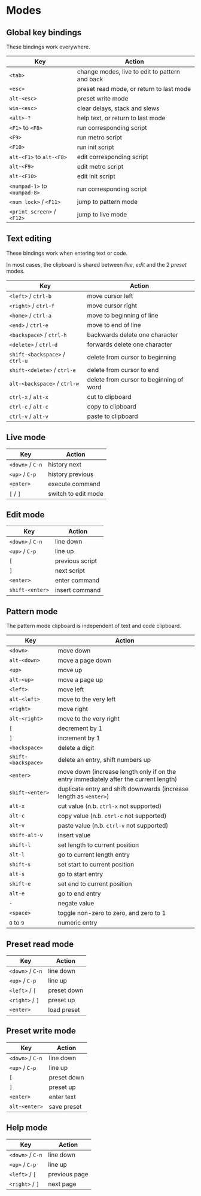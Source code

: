 # Modes

## Global key bindings

These bindings work everywhere.

| Key                          | Action                                         |
|------------------------------|------------------------------------------------|
| `<tab>`                      | change modes, live to edit to pattern and back |
| `<esc>`                      | preset read mode, or return to last mode       |
| `alt-<esc>`                  | preset write mode                              |
| `win-<esc>`                  | clear delays, stack and slews                  |
| `<alt>-?`                    | help text, or return to last mode              |
| `<F1>` to `<F8>`             | run corresponding script                       |
| `<F9>`                       | run metro script                               |
| `<F10>`                      | run init script                                |
| `alt-<F1>` to `alt-<F8>`     | edit corresponding script                      |
| `alt-<F9>`                   | edit metro script                              |
| `alt-<F10>`                  | edit init script                               |
| `<numpad-1>` to `<numpad-8>` | run corresponding script                       |
| `<num lock>` / `<F11>`       | jump to pattern mode                           |
| `<print screen>` / `<F12>`   | jump to live mode                              |

## Text editing

These bindings work when entering text or code.

In most cases, the clipboard is shared between _live_, _edit_ and the 2 _preset_ modes.

| Key                            | Action                                  |
|--------------------------------|-----------------------------------------|
| `<left>` / `ctrl-b`            | move cursor left                        |
| `<right>` / `ctrl-f`           | move cursor right                       |
| `<home>` / `ctrl-a`            | move to beginning of line               |
| `<end>` / `ctrl-e`             | move to end of line                     |
| `<backspace>` / `ctrl-h`       | backwards delete one character          |
| `<delete>` / `ctrl-d`          | forwards delete one character           |
| `shift-<backspace>` / `ctrl-u` | delete from cursor to beginning         |
| `shift-<delete>` / `ctrl-e`    | delete from cursor to end               |
| `alt-<backspace>` / `ctrl-w`   | delete from cursor to beginning of word |
| `ctrl-x` / `alt-x`             | cut to clipboard                        |
| `ctrl-c` / `alt-c`             | copy to clipboard                       |
| `ctrl-v` / `alt-v`             | paste to clipboard                      |

## Live mode

| Key              | Action              |
|------------------|---------------------|
| `<down>` / `C-n` | history next        |
| `<up>` / `C-p`   | history previous    |
| `<enter>`        | execute command     |
| `[` / `]`        | switch to edit mode |

## Edit mode

| Key                | Action                    |
|--------------------|---------------------------|
| `<down>` / `C-n`   | line down                 |
| `<up>` / `C-p`     | line up                   |
| `[`                | previous script           |
| `]`                | next script               |
| `<enter>`          | enter command             |
| `shift-<enter>`    | insert command            |

## Pattern mode

The pattern mode clipboard is independent of text and code clipboard.

| Key                 | Action                                          |
|---------------------|-------------------------------------------------|
| `<down>`            | move down                                                                             |
| `alt-<down>`        | move a page down                                                                      |
| `<up>`              | move up                                                                               |
| `alt-<up>`          | move a page up                                                                        |
| `<left>`            | move left                                                                             |
| `alt-<left>`        | move to the very left                                                                 |
| `<right>`           | move right                                                                            |
| `alt-<right>`       | move to the very right                                                                |
| `[`                 | decrement by 1                                                                        |
| `]`                 | increment by 1                                                                        |
| `<backspace>`       | delete a digit                                                                        |
| `shift-<backspace>` | delete an entry, shift numbers up                                                     |
| `<enter>`           | move down (increase length only if on the entry immediately after the current length) |
| `shift-<enter>`     | duplicate entry and shift downwards (increase length as `<enter>`)                    |
| `alt-x`             | cut value (n.b. `ctrl-x` not supported)                                               |
| `alt-c`             | copy value (n.b. `ctrl-c` not supported)                                              |
| `alt-v`             | paste value (n.b. `ctrl-v` not supported)                                             |
| `shift-alt-v`       | insert value                                                                          |
| `shift-l`           | set length to current position                                                        |
| `alt-l`             | go to current length entry                                                            |
| `shift-s`           | set start to current position                                                         |
| `alt-s`             | go to start entry                                                                     |
| `shift-e`           | set end to current position                                                           |
| `alt-e`             | go to end entry                                                                       |
| `-`                 | negate value                                                                          |
| `<space>`           | toggle non-zero to zero, and zero to 1                                                |
| `0` to `9`          | numeric entry                                                                         |

## Preset read mode

| Key              | Action      |
|------------------|-------------|
| `<down>` / `C-n` | line down   |
| `<up>` / `C-p`   | line up     |
| `<left>` / `[`   | preset down |
| `<right>` / `]`  | preset up   |
| `<enter>`        | load preset |

## Preset write mode

| Key              | Action      |
|------------------|-------------|
| `<down>` / `C-n` | line down   |
| `<up>` / `C-p`   | line up     |
| `[`              | preset down |
| `]`              | preset up   |
| `<enter>`        | enter text  |
| `alt-<enter>`    | save preset |

## Help mode

| Key              | Action        |
|------------------|---------------|
| `<down>` / `C-n` | line down     |
| `<up>` / `C-p`   | line up       |
| `<left>` / `[`   | previous page |
| `<right>` / `]`  | next page     |
